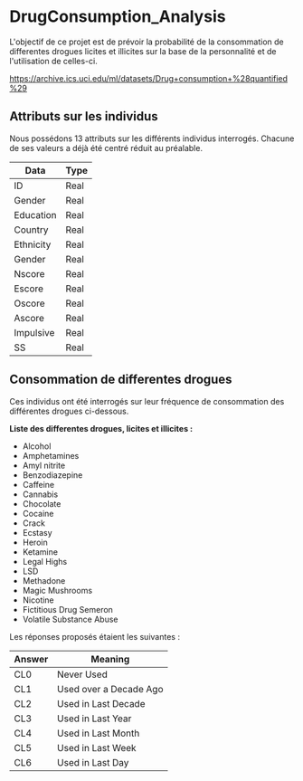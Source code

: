 # DrugConsumption_Analysis
L'objectif de ce projet est de prévoir la probabilité de la consommation de differentes drogues licites et illicites sur la base de la personnalité et de l'utilisation de celles-ci.

https://archive.ics.uci.edu/ml/datasets/Drug+consumption+%28quantified%29

## Attributs sur les individus

Nous possédons 13 attributs sur les différents individus interrogés.
Chacune de ses valeurs a déjà été centré réduit au préalable.

| Data | Type |
| ------------- | ------------- |
| ID  | Real |
| Gender | Real |
| Education | Real |
| Country | Real |
| Ethnicity | Real |
| Gender | Real |
| Nscore | Real |
| Escore | Real |
| Oscore | Real |
| Ascore | Real |
| Impulsive | Real |
| SS | Real |

## Consommation de differentes drogues

Ces individus ont été interrogés sur leur fréquence de consommation des différentes drogues ci-dessous.

**Liste des differentes drogues, licites et illicites :**

* Alcohol 
* Amphetamines 
* Amyl nitrite 
* Benzodiazepine 
* Caffeine 
* Cannabis 
* Chocolate  
* Cocaine 
* Crack 
* Ecstasy 
* Heroin 
* Ketamine 
* Legal Highs 
* LSD 
* Methadone 
* Magic Mushrooms 
* Nicotine 
* Fictitious Drug Semeron 
* Volatile Substance Abuse 

Les réponses proposés étaient les suivantes :

| Answer | Meaning |
| ------------- | ------------- |
| CL0  | Never Used |
| CL1 | Used over a Decade Ago |
| CL2 | Used in Last Decade |
| CL3 | Used in Last Year |
| CL4 | Used in Last Month |
| CL5 | Used in Last Week |
| CL6 | Used in Last Day |

